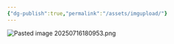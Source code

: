 ```yaml
---
{"dg-publish":true,"permalink":"/assets/imgupload/"}
---
```



![Pasted image 20250716180953.png](/img/user/Assets/Img/Pasted/Pasted%20image%2020250716180953.png)